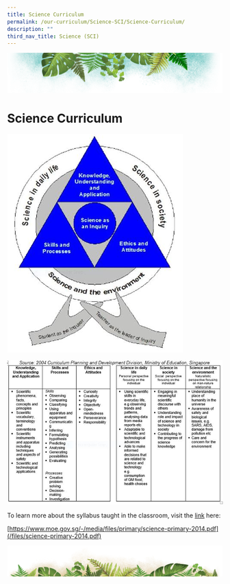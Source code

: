 ```yaml
---
title: Science Curriculum
permalink: /our-curriculum/Science-SCI/Science-Curriculum/
description: ""
third_nav_title: Science (SCI)
---
```

![](/images/Banner.png)

# **Science Curriculum**

![](/images/Sci2.jpeg)

![](/images/Sci3.jpeg)

To learn more about the syllabus taught in the classroom, visit the [link](/files/science-primary-2014.pdf) here:

[https://www.moe.gov.sg/-/media/files/primary/science-primary-2014.pdf](/files/science-primary-2014.pdf)

![](/images/bg-bottom.png)